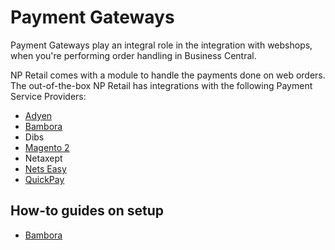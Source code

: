 # Payment Gateways

Payment Gateways play an integral role in the integration with webshops, when you're performing order handling in Business Central.

NP Retail comes with a module to handle the payments done on web orders. The out-of-the-box NP Retail has integrations with the following Payment Service Providers:

- [Adyen](https://www.adyen.com/our-solution/online-payments)
- [Bambora](https://www.bambora.com/online/)
- Dibs
- [Magento 2](https://docs.magento.com/user-guide/sales/invoices.html)
- Netaxept
- [Nets Easy](https://www.nets.eu/payments/online)
- [QuickPay](https://quickpay.net)

## How-to guides on setup
- [Bambora](./howto/bambora.md)